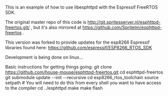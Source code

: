 This is an example of how to use libesphttpd with the Espressif FreeRTOS SDK. 


The original master repo of this code is http://git.spritesserver.nl/esphttpd-freertos.git/ , 
but it's also mirrored at https://github.com/Spritetm/esphttpd-freertos .

This version was forked to provide updates for the esp8266 Espressif libraries found here:
https://github.com/espressif/ESP8266_RTOS_SDK

Development is being done on linux...

Basic instructions for getting things going:
git clone https://github.com/house-mouse/esphttpd-freertos.git
cd esphttpd-freertos
git submodule update --init --recursive
cd esp8266_rtos_toolchain
source setpath # You will need to do this from every shell you want to have access to the compiler
cd ../esphttpd
make
make flash


